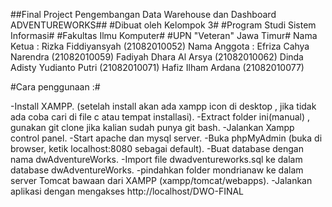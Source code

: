 ##Final Project Pengembangan Data Warehouse dan Dashboard ADVENTUREWORKS##
#Dibuat oleh Kelompok 3#
#Program Studi Sistem Informasi#
#Fakultas Ilmu Komputer#
#UPN "Veteran" Jawa Timur#
Nama Ketua :
Rizka Fiddiyansyah (21082010052)
Nama Anggota :
Efriza Cahya Narendra (21082010059)
Fadiyah Dhara Al Arsya (21082010062)
Dinda Adisty Yudianto Putri (21082010071)
Hafiz Ilham Ardana (21082010077)

#Cara penggunaan :#

-Install XAMPP.
(setelah install akan ada xampp icon di desktop , jika tidak ada coba cari di file c atau tempat installasi).
-Extract folder ini(manual) , gunakan git clone jika kalian sudah punya git bash.
-Jalankan Xampp control panel.
-Start apache dan mysql server.
-Buka phpMyAdmin (buka di browser, ketik localhost:8080 sebagai default).
-Buat database dengan nama dwAdventureWorks.
-Import file dwadventureworks.sql ke dalam database dwAdventureWorks.
-pindahkan folder mondrianaw ke dalam server Tomcat bawaan dari XAMPP (xampp/tomcat/webapps).
-Jalankan aplikasi dengan mengakses http://localhost/DWO-FINAL
